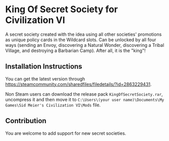 # King Of Secret Society for Civilization VI

A secret society created with the idea using all other societies' promotions as unique policy cards in the Wildcard slots. Can be unlocked by all four ways (sending an Envoy, discovering a Natural Wonder, discovering a Tribal Village, and destroying a Barbarian Camp). After all, it is the "king"!

## Installation Instructions
You can get the latest version through https://steamcommunity.com/sharedfiles/filedetails/?id=2863229431.

Non Steam users can download the release pack `KingOfSecretSociety.rar`, uncompress it and then move it to `C:\Users\(your user name)\Documents\My Games\Sid Meier's Civilization VI\Mods` file.

## Contribution
You are welcome to add support for new secret societies.

